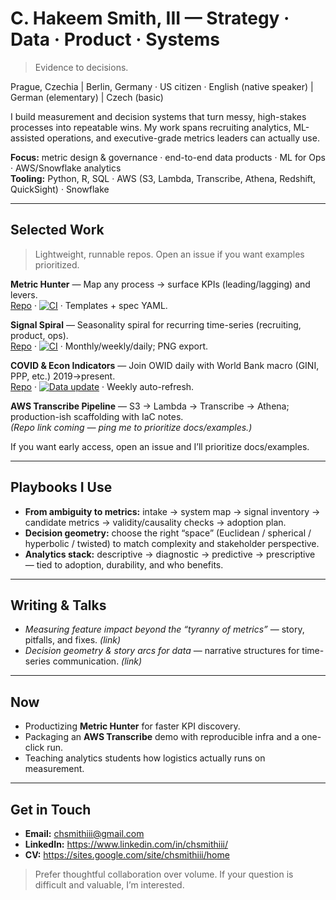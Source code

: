# C. Hakeem Smith, III — Strategy · Data · Product · Systems
> Evidence to decisions.

Prague, Czechia | Berlin, Germany · US citizen · English (native speaker) | German (elementary) | Czech (basic)

I build measurement and decision systems that turn messy, high-stakes processes into repeatable wins. My work spans recruiting analytics, ML-assisted operations, and executive-grade metrics leaders can actually use.

**Focus:** metric design & governance · end-to-end data products · ML for Ops · AWS/Snowflake analytics  
**Tooling:** Python, R, SQL · AWS (S3, Lambda, Transcribe, Athena, Redshift, QuickSight) · Snowflake

---

## Selected Work
> Lightweight, runnable repos. Open an issue if you want examples prioritized.
 
**Metric Hunter** — Map any process → surface KPIs (leading/lagging) and levers.  
[Repo](https://github.com/chsmithiii/metric-hunter)
· [![CI](https://github.com/chsmithiii/metric-hunter/actions/workflows/ci.yml/badge.svg)](https://github.com/chsmithiii/metric-hunter/actions/workflows/ci.yml)
· Templates + spec YAML.

**Signal Spiral** — Seasonality spiral for recurring time-series (recruiting, product, ops).  
[Repo](https://github.com/chsmithiii/signal-spiral)
· [![CI](https://github.com/chsmithiii/signal-spiral/actions/workflows/ci.yml/badge.svg)](https://github.com/chsmithiii/signal-spiral/actions/workflows/ci.yml)
· Monthly/weekly/daily; PNG export.

**COVID & Econ Indicators** — Join OWID daily with World Bank macro (GINI, PPP, etc.) 2019→present.  
[Repo](https://github.com/chsmithiii/COVID_and_Econ_Indicators_by_Country)
· [![Data update](https://github.com/chsmithiii/COVID_and_Econ_Indicators_by_Country/actions/workflows/update-data.yml/badge.svg)](https://github.com/chsmithiii/COVID_and_Econ_Indicators_by_Country/actions/workflows/update-data.yml)
· Weekly auto-refresh.

**AWS Transcribe Pipeline** — S3 → Lambda → Transcribe → Athena; production-ish scaffolding with IaC notes.  
*(Repo link coming — ping me to prioritize docs/examples.)*


If you want early access, open an issue and I’ll prioritize docs/examples.

---

## Playbooks I Use
- **From ambiguity to metrics:** intake → system map → signal inventory → candidate metrics → validity/causality checks → adoption plan.  
- **Decision geometry:** choose the right “space” (Euclidean / spherical / hyperbolic / twisted) to match complexity and stakeholder perspective.  
- **Analytics stack:** descriptive → diagnostic → predictive → prescriptive — tied to adoption, durability, and who benefits.

---

## Writing & Talks
- *Measuring feature impact beyond the “tyranny of metrics”* — story, pitfalls, and fixes. *(link)*
- *Decision geometry & story arcs for data* — narrative structures for time-series communication. *(link)*

---

## Now
- Productizing **Metric Hunter** for faster KPI discovery.  
- Packaging an **AWS Transcribe** demo with reproducible infra and a one-click run.  
- Teaching analytics students how logistics actually runs on measurement.

---

## Get in Touch
- **Email:** chsmithiii@gmail.com  
- **LinkedIn:** https://www.linkedin.com/in/chsmithiii/  
- **CV:** https://sites.google.com/site/chsmithiii/home

> Prefer thoughtful collaboration over volume. If your question is difficult and valuable, I’m interested.
